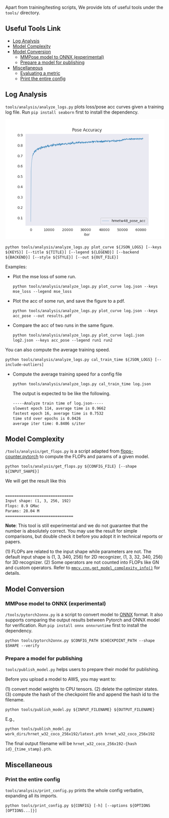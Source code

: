 Apart from training/testing scripts, We provide lots of useful tools under the `tools/` directory.

## Useful Tools Link

<!-- TOC -->

- [Log Analysis](#log-analysis)
- [Model Complexity](#model-complexity)
- [Model Conversion](#model-conversion)
  * [MMPose model to ONNX (experimental)](#mmpose-model-to-onnx--experimental-)
  * [Prepare a model for publishing](#prepare-a-model-for-publishing)
- [Miscellaneous](#miscellaneous)
  * [Evaluating a metric](#evaluating-a-metric)
  * [Print the entire config](#print-the-entire-config)

<!-- TOC -->

## Log Analysis

`tools/analysis/analyze_logs.py` plots loss/pose acc curves given a training log file. Run `pip install seaborn` first to install the dependency.

![acc_curve_image](imgs/acc_curve.png)

```shell
python tools/analysis/analyze_logs.py plot_curve ${JSON_LOGS} [--keys ${KEYS}] [--title ${TITLE}] [--legend ${LEGEND}] [--backend ${BACKEND}] [--style ${STYLE}] [--out ${OUT_FILE}]
```

Examples:

- Plot the mse loss of some run.

    ```shell
    python tools/analysis/analyze_logs.py plot_curve log.json --keys mse_loss --legend mse_loss
    ```

- Plot the acc of some run, and save the figure to a pdf.

    ```shell
    python tools/analysis/analyze_logs.py plot_curve log.json --keys acc_pose --out results.pdf
    ```

- Compare the acc of two runs in the same figure.

    ```shell
    python tools/analysis/analyze_logs.py plot_curve log1.json log2.json --keys acc_pose --legend run1 run2
    ```

You can also compute the average training speed.

```shell
python tools/analysis/analyze_logs.py cal_train_time ${JSON_LOGS} [--include-outliers]
```

- Compute the average training speed for a config file

    ```shell
    python tools/analysis/analyze_logs.py cal_train_time log.json
    ```

    The output is expected to be like the following.

    ```text
    -----Analyze train time of log.json-----
    slowest epoch 114, average time is 0.9662
    fastest epoch 16, average time is 0.7532
    time std over epochs is 0.0426
    average iter time: 0.8406 s/iter
    ```

## Model Complexity

`/tools/analysis/get_flops.py` is a script adapted from [flops-counter.pytorch](https://github.com/sovrasov/flops-counter.pytorch) to compute the FLOPs and params of a given model.

```shell
python tools/analysis/get_flops.py ${CONFIG_FILE} [--shape ${INPUT_SHAPE}]
```

We will get the result like this

```text

==============================
Input shape: (1, 3, 256, 192)
Flops: 8.9 GMac
Params: 28.04 M
==============================
```

**Note**: This tool is still experimental and we do not guarantee that the number is absolutely correct.
You may use the result for simple comparisons, but double check it before you adopt it in technical reports or papers.

(1) FLOPs are related to the input shape while parameters are not. The default input shape is (1, 3, 340, 256) for 2D recognizer, (1, 3, 32, 340, 256) for 3D recognizer.
(2) Some operators are not counted into FLOPs like GN and custom operators. Refer to [`mmcv.cnn.get_model_complexity_info()`](https://github.com/open-mmlab/mmcv/blob/master/mmcv/cnn/utils/flops_counter.py) for details.

## Model Conversion

### MMPose model to ONNX (experimental)

`/tools/pytorch2onnx.py` is a script to convert model to [ONNX](https://github.com/onnx/onnx) format.
It also supports comparing the output results between Pytorch and ONNX model for verification.
Run `pip install onnx onnxruntime` first to install the dependency.

```shell
python tools/pytorch2onnx.py $CONFIG_PATH $CHECKPOINT_PATH --shape $SHAPE --verify
```

### Prepare a model for publishing

`tools/publish_model.py` helps users to prepare their model for publishing.

Before you upload a model to AWS, you may want to:

(1) convert model weights to CPU tensors.
(2) delete the optimizer states.
(3) compute the hash of the checkpoint file and append the hash id to the filename.

```shell
python tools/publish_model.py ${INPUT_FILENAME} ${OUTPUT_FILENAME}
```

E.g.,

```shell
python tools/publish_model.py work_dirs/hrnet_w32_coco_256x192/latest.pth hrnet_w32_coco_256x192
```

The final output filename will be `hrnet_w32_coco_256x192-{hash id}_{time_stamp}.pth`.

## Miscellaneous

### Print the entire config

`tools/analysis/print_config.py` prints the whole config verbatim, expanding all its imports.

```shell
python tools/print_config.py ${CONFIG} [-h] [--options ${OPTIONS [OPTIONS...]}]
```
